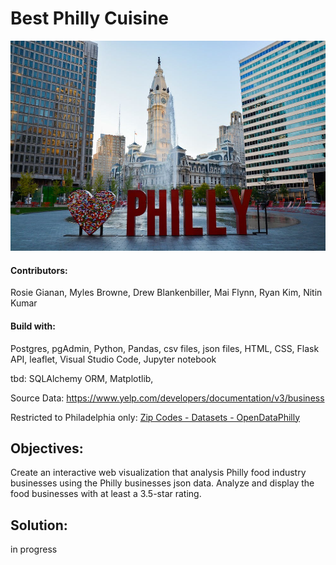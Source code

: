 # Best Philly Cuisine


![Philly.jpg](static/img/Philly.jpg)


#### Contributors: 
Rosie Gianan, Myles Browne, Drew Blankenbiller, Mai Flynn, Ryan Kim, Nitin Kumar

####  Build with: 
Postgres, pgAdmin, Python, Pandas, csv files, json files, HTML, CSS, Flask API, leaflet, Visual Studio Code, Jupyter notebook

tbd: SQLAlchemy ORM, Matplotlib, 


Source Data: https://www.yelp.com/developers/documentation/v3/business


Restricted to Philadelphia only: [Zip Codes - Datasets - OpenDataPhilly](https://www.opendataphilly.org/dataset/zip-codes)


## Objectives:
Create an interactive web visualization that analysis Philly food industry businesses using the Philly businesses json data. 
Analyze and display the food businesses with at least a 3.5-star rating.
 
## Solution:
in progress



